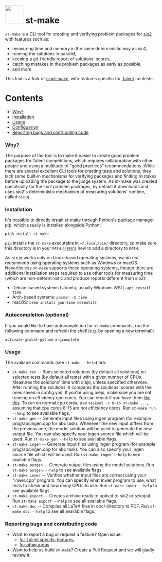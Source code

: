 # <img src="https://avatars.githubusercontent.com/u/93839068?s=200&v=4" height=60em> st-make

`st-make` is a CLI tool for creating and verifying problem packages
for [sio2](https://github.com/sio2project/oioioi)
with features such as:
- measuring time and memory in the same deterministic way as sio2,
- running the solutions in parallel,
- keeping a git-friendly report of solutions' scores,
- catching mistakes in the problem packages as early as possible,
- and more.

This tool is a fork of [sinol-make](https://github.com/sio2project/sinol-make), with features specific for [Talent](https://talent.edu.pl/) contests.

# Contents

- [Why?](#why)
- [Installation](#installation)
- [Usage](#usage)
- [Configuarion](#configuration)
- [Reporting bugs and contributing code](#reporting-bugs-and-contributing-code)

### Why?

The purpose of the tool is to make it easier to create good problem packages
for Talent competitions, which requires collaboration with other people
and using a multitude of "good practices" recommendations.
While there are several excellent CLI tools for creating tests and solutions,
they lack some built-in mechanisms for verifying packages and finding mistakes
before uploading the package to the judge system.
As st-make was created specifically for the sio2 problem packages,
by default it downloads and uses sio2's deterministic mechanism of measuring
solutions' runtime, called `oiejq`.

### Installation

It's possible to directly install [st-make](https://pypi.org/project/st-make/)
through Python's package manager pip, which usually is installed alongside Python:

```
pip3 install st-make
```
`pip` installs the `st-make` executable in `~/.local/bin/` directory,
so make sure this directory is in your `PATH`.
[Here's](https://gist.github.com/nex3/c395b2f8fd4b02068be37c961301caa7) how to add a directory to `PATH`.

As `oiejq` works only on Linux-based operating systems,
*we do not recommend* using operating systems such as Windows or macOS.
Nevertheless `st-make` supports those operating systems,
though there are additional installation steps required to use
other tools for measuring time (which are non-deterministic and produce reports different from sio2):
- Debian-based systems (Ubuntu, usually Windows WSL): `apt install time`
- Arch-based systems: `pacman -S time`
- macOS: `brew install gnu-time coreutils`

### Autocompletion (optional)

If you would like to have autocompletion for `st-make` commands,
run the following command and refresh the shell (e.g. by opening a new terminal):

```shell
activate-global-python-argcomplete
```

### Usage

The availabe commands (see `st-make --help`) are:

- `st-make run` -- Runs selected solutions (by default all solutions) on selected tests (by default all tests) with a given number
of CPUs. Measures the solutions' time with oiejq, unless specified otherwise. After running the solutions, it
compares the solutions' scores with the ones saved in config.yml. If you're using oiejq, make sure you are not running on efficiency
cpu cores. You can check if you have them [like this](https://stackoverflow.com/a/71282744). To run on normal cpu cores, use
`taskset -c 8-15 st-make ...`, assuming that cpu cores 8-15 are not efficiency cores.
Run `st-make run --help` to see available flags.
- `st-make gen` -- Generate input files using ingen program (for example prog/abcingen.cpp for abc task). 
Whenever the new input differs from the previous one, the model solution will be used to generate the new output file.
You can also specify your ingen source file which will be used.
Run `st-make gen --help` to see available flags.
- `st-make ingen` -- Generate input files using ingen program (for example prog/abcingen.cpp for abc task).
You can also specify your ingen source file which will be used.
Run `st-make ingen --help` to see available flags.
- `st-make outgen` -- Generate output files using the model solutions. Run `st-make outgen --help` to see available flags.
- `st-make inwer` -- Verifies whether input files are correct using your "inwer.cpp" program. You can specify what inwer
program to use, what tests to check and how many CPUs to use. Run `st-make inwer --help` to see available flags.
- `st-make export` -- Creates archive ready to upload to sio2 or szkopul. Run `st-make export --help` to see all available flags.
- `st-make doc` -- Compiles all LaTeX files in doc/ directory to PDF. Run `st-make doc --help` to see all available flags.

### Reporting bugs and contributing code

- Want to report a bug or request a feature? Open issue:
  - [for Talent specific features](https://github.com/Stowarzyszenie-Talent/st-make/issues),
  - [for other areas](https://github.com/sio2project/sinol-make/issues).
- Want to help us build `st-make`? Create a Pull Request and we will gladly review it.
